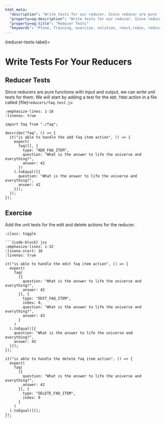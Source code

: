 ```yaml
---
html_meta:
  "description": "Write tests for our reducer. Since reducer are pure funcitons with input and output, we can write unit tests for them."
  "property=og:description": "Write tests for our reducer. Since reducer are pure funcitons with input and output, we can write unit tests for them."
  "property=og:title": "Reducer Tests"
  "keywords": "Plone, Training, exercise, solution, react,redux, reducers"
---
```


(reducer-tests-label)=

# Write Tests For Your Reducers

## Reducer Tests

Since reducers are pure functions with input and output, we can write unit tests for them.
We will start by adding a test for the `ADD_TODO` action in a file called {file}`reducers/faq.test.js`:

```{code-block} jsx
:emphasize-lines: 1-16
:linenos: true

import faq from "./faq";

describe("faq", () => {
  it("is able to handle the add faq item action", () => {
    expect(
      faq([], {
        type: "ADD_FAQ_ITEM",
        question: "What is the answer to life the universe and everything?",
        answer: 42
      })
    ).toEqual([{
      question: "What is the answer to life the universe and everything?",
      answer: 42
    }]);
  });
});
```

## Exercise

Add the unit tests for the edit and delete actions for the reducer.

````{admonition} Solution
:class: toggle

```{code-block} jsx
:emphasize-lines: 1-32
:lineno-start: 16
:linenos: true

it("is able to handle the edit faq item action", () => {
  expect(
    faq(
      [{
        question: "What is the answer to life the universe and everything?",
        answer: 42
      }], {
        type: "EDIT_FAQ_ITEM",
        index: 0,
        question: "What is the answer to life the universe and everything?",
        answer: 43
      }
    )
  ).toEqual([{
    question: "What is the answer to life the universe and everything?",
    answer: 43
  }]);
});

it("is able to handle the delete faq item action", () => {
  expect(
    faq(
      [{
        question: "What is the answer to life the universe and everything?",
        answer: 42
      }], {
        type: "DELETE_FAQ_ITEM",
        index: 0
      }
    )
  ).toEqual([]);
});
```
````

